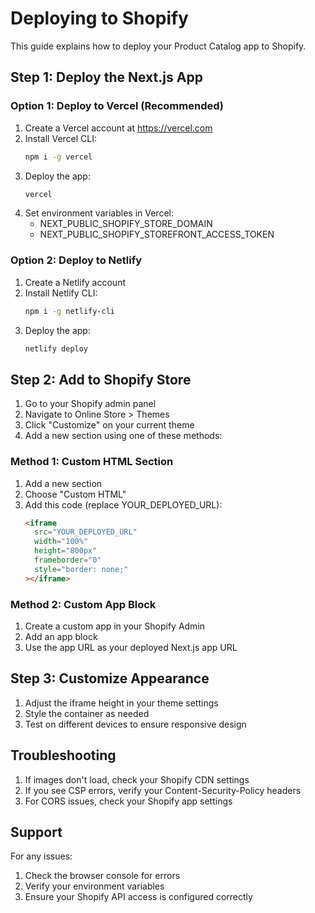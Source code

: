 # Deploying to Shopify

This guide explains how to deploy your Product Catalog app to Shopify.

## Step 1: Deploy the Next.js App

### Option 1: Deploy to Vercel (Recommended)

1. Create a Vercel account at https://vercel.com
2. Install Vercel CLI:
   ```bash
   npm i -g vercel
   ```
3. Deploy the app:
   ```bash
   vercel
   ```
4. Set environment variables in Vercel:
   - NEXT_PUBLIC_SHOPIFY_STORE_DOMAIN
   - NEXT_PUBLIC_SHOPIFY_STOREFRONT_ACCESS_TOKEN

### Option 2: Deploy to Netlify

1. Create a Netlify account
2. Install Netlify CLI:
   ```bash
   npm i -g netlify-cli
   ```
3. Deploy the app:
   ```bash
   netlify deploy
   ```

## Step 2: Add to Shopify Store

1. Go to your Shopify admin panel
2. Navigate to Online Store > Themes
3. Click "Customize" on your current theme
4. Add a new section using one of these methods:

### Method 1: Custom HTML Section
1. Add a new section
2. Choose "Custom HTML"
3. Add this code (replace YOUR_DEPLOYED_URL):
   ```html
   <iframe
     src="YOUR_DEPLOYED_URL"
     width="100%"
     height="800px"
     frameborder="0"
     style="border: none;"
   ></iframe>
   ```

### Method 2: Custom App Block
1. Create a custom app in your Shopify Admin
2. Add an app block
3. Use the app URL as your deployed Next.js app URL

## Step 3: Customize Appearance

1. Adjust the iframe height in your theme settings
2. Style the container as needed
3. Test on different devices to ensure responsive design

## Troubleshooting

1. If images don't load, check your Shopify CDN settings
2. If you see CSP errors, verify your Content-Security-Policy headers
3. For CORS issues, check your Shopify app settings

## Support

For any issues:
1. Check the browser console for errors
2. Verify your environment variables
3. Ensure your Shopify API access is configured correctly
